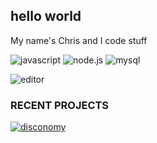 ## **hello world**

My name's Chris and I code stuff

![javascript](https://img.shields.io/badge/-JavaScript-f7df1e?logo=javascript&logoColor=gray) ![node.js](https://img.shields.io/badge/-Node.js-68A063?logo=node.js&logoColor=white) ![mysql](https://img.shields.io/badge/-MySQL-00758F?logo=mysql&logoColor=white)

![editor](https://img.shields.io/badge/Editor-VS%20Code-0078d7?logo=visualstudio&logocolor=white)


### **RECENT PROJECTS**

[![disconomy](https://img.shields.io/badge/Discord%20Bot-Disconomy-teal?logo=discord&logoColor=white)](https://github.com/stettdev/disconomy)
